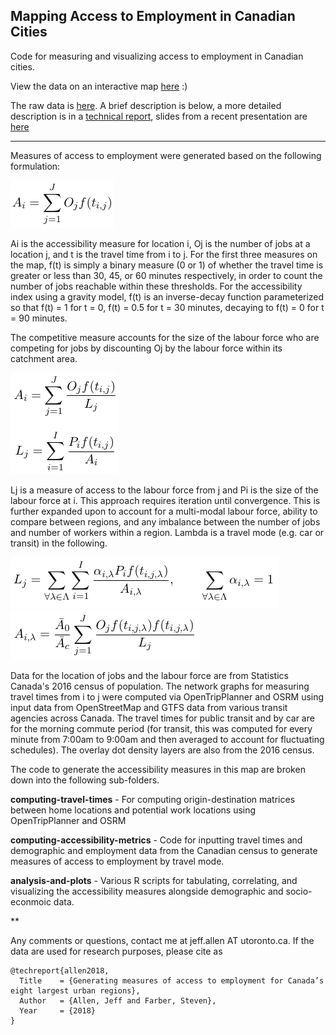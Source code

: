 
## Mapping Access to Employment in Canadian Cities

Code for measuring and visualizing access to employment in Canadian cities.

View the data on an interactive map [here](https://sausy-lab.github.io/canada-transit-access/map.html) :)

The raw data is [here](https://github.com/SAUSy-Lab/canada-transit-access/data). A brief description is below, a more detailed description is in a [technical report](https://github.com/SAUSy-Lab/canada-transit-access/data/canada-access-to-jobs-tech-report.pdf), slides from a recent presentation are [here](https://github.com/SAUSy-Lab/canada-transit-access/blob/master/slides/UAA%20AAG%202018.pdf)


-----------------------------

Measures of access to employment were generated based on the following formulation:

![A1](imgs/a1.png)

Ai is the accessibility measure for location i, Oj is the number of jobs at a location j, and t is the travel time from i to j. For the first three measures on the map, f(t) is simply a binary measure (0 or 1) of whether the travel time is greater or less than 30, 45, or 60 minutes respectively, in order to count the number of jobs reachable within these thresholds. For the accessibility index using a gravity model, f(t) is an inverse-decay function parameterized so that f(t) = 1 for t = 0, f(t) = 0.5 for t = 30 minutes, decaying to f(t) = 0 for t = 90 minutes.

The competitive measure accounts for the size of the labour force who are competing for jobs by discounting Oj by the labour force within its catchment area.

![A2](imgs/a2.png)

Lj is a measure of access to the labour force from j and Pi is the size of the labour force at i. This approach requires iteration until convergence. This is further expanded upon to account for a multi-modal labour force, ability to compare between regions, and any imbalance between the number of jobs and number of workers within a region. Lambda is a travel mode (e.g. car or transit) in the following.

![A3](imgs/a3.png)  
![A4](imgs/a4.png)

Data for the location of jobs and the labour force are from Statistics Canada's 2016 census of population. The network graphs for measuring travel times from i to j were computed via OpenTripPlanner and OSRM using input data from OpenStreetMap and GTFS data from various transit agencies across Canada. The travel times for public transit and by car are for the morning commute period (for transit, this was computed for every minute from 7:00am to 9:00am and then averaged to account for fluctuating schedules). The overlay dot density layers are also from the 2016 census.

The code to generate the accessibility measures in this map are broken down into the following sub-folders.

**computing-travel-times** - For computing origin-destination matrices between home locations and potential work locations using OpenTripPlanner and OSRM

**computing-accessibility-metrics** - Code for inputting travel times and demographic and employment data from the Canadian census to generate measures of access to employment by travel mode.

**analysis-and-plots** - Various R scripts for tabulating, correlating, and visualizing the accessibility measures alongside demographic and socio-econmoic data.

**

Any comments or questions, contact me at jeff.allen AT utoronto.ca. If the data are used for research purposes, please cite as

```
@techreport{allen2018,
  Title    = {Generating measures of access to employment for Canada’s eight largest urban regions},
  Author   = {Allen, Jeff and Farber, Steven},
  Year     = {2018}
}
```

